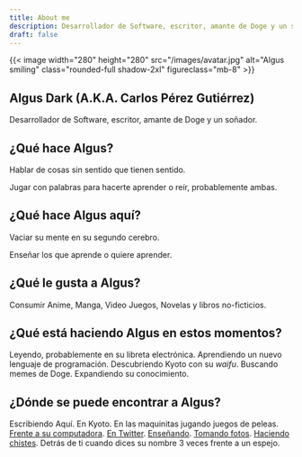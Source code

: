 ```yaml
---
title: About me
description: Desarrollador de Software, escritor, amante de Doge y un soñador.
draft: false
---
```


{{< image width="280" height="280" src="/images/avatar.jpg" alt="Algus smiling" class="rounded-full shadow-2xl" figureclass="mb-8" >}}

## Algus Dark (A.K.A. Carlos Pérez Gutiérrez)
Desarrollador de Software, escritor, amante de Doge y un soñador.
## ¿Qué hace Algus?
Hablar de cosas sin sentido que tienen sentido.

Jugar con palabras para hacerte aprender o reír, probablemente ambas.

## ¿Qué hace Algus aquí?
Vaciar su mente en su segundo cerebro.

Enseñar los que aprende o quiere aprender.
## ¿Qué le gusta a Algus?
Consumir Anime, Manga, Video Juegos, Novelas y libros no-ficticios.

## ¿Qué está haciendo Algus en estos momentos?
Leyendo, probablemente en su libreta electrónica. Aprendiendo un nuevo lenguaje de programación. Descubriendo Kyoto con su *waifu*. Buscando memes de Doge. Expandiendo su conocimiento.

## ¿Dónde se puede encontrar a Algus?

Escribiendo Aquí. En Kyoto. En las maquinitas jugando juegos de peleas. [Frente a su computadora](https://git.algus.ninja). [En Twitter](https://tweet.algus.ninja). [Enseñando](https://pues.algus.ninja). [Tomando fotos](https://ig.algus.ninja). [Haciendo chistes](https://in.algus.ninja). Detrás de ti cuando dices su nombre 3 veces frente a un espejo.